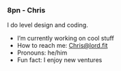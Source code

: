 ### 8pn - Chris

I do level design and coding.

- I’m currently working on cool stuff
- How to reach me: Chris@lord.fit
- Pronouns: he/him
-  Fun fact: I enjoy new ventures
